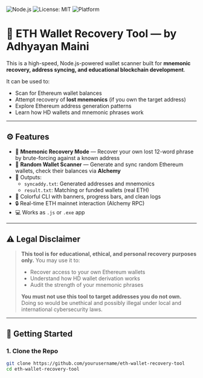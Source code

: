 ![Node.js](https://img.shields.io/badge/Node.js-v18+-green)
![License: MIT](https://img.shields.io/badge/License-MIT-yellow.svg)
![Platform](https://img.shields.io/badge/Platform-Windows-blue)


# 🔐 ETH Wallet Recovery Tool — by Adhyayan Maini

This is a high-speed, Node.js-powered wallet scanner built for **mnemonic recovery, address syncing, and educational blockchain development**.

It can be used to:
- Scan for Ethereum wallet balances
- Attempt recovery of **lost mnemonics** (if you own the target address)
- Explore Ethereum address generation patterns
- Learn how HD wallets and mnemonic phrases work

---

## ⚙️ Features

- 🧠 **Mnemonic Recovery Mode** — Recover your own lost 12-word phrase by brute-forcing against a known address
- 🎲 **Random Wallet Scanner** — Generate and sync random Ethereum wallets, check their balances via **Alchemy**
- 🧾 Outputs:
  - `syncaddy.txt`: Generated addresses and mnemonics
  - `result.txt`: Matching or funded wallets (real ETH)
- 🌈 Colorful CLI with banners, progress bars, and clean logs
- 🔒 Real-time ETH mainnet interaction (Alchemy RPC)
- 💻 Works as `.js` or `.exe` app

---

## ⚠️ Legal Disclaimer

> **This tool is for educational, ethical, and personal recovery purposes only.**
> You may use it to:
> - Recover access to your own Ethereum wallets
> - Understand how HD wallet derivation works
> - Audit the strength of your mnemonic phrases
>
> **You must not use this tool to target addresses you do not own.**  
> Doing so would be unethical and possibly illegal under local and international cybersecurity laws.

---

## 🧠 Getting Started

### 1. Clone the Repo
```bash
git clone https://github.com/yourusername/eth-wallet-recovery-tool
cd eth-wallet-recovery-tool
